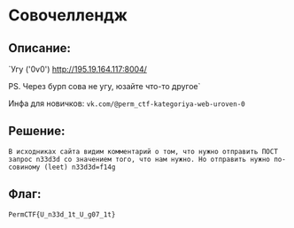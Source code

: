 # Совочеллендж 
## Описание:
`Угу ('0v0') http://195.19.164.117:8004/

PS. Через бурп сова не угу, юзайте что-то другое`


Инфа для новичков:
`vk.com/@perm_ctf-kategoriya-web-uroven-0`

## Решение:
`В исходниках сайта видим комментарий о том, что нужно отправить ПОСТ запрос n33d3d со значением того, что нам нужно. Но отправить нужно по-совиному (leet)
n33d3d=f14g`

## Флаг:
`PermCTF{U_n33d_1t_U_g07_1t}`
